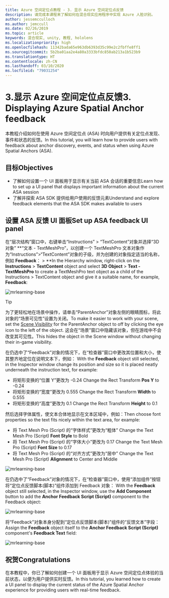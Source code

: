 ```yaml
---
title: Azure 空间定位点教程 - 3. 显示 Azure 空间定位点反馈
description: 请完成本课程来了解如何在混合现实应用程序中实现 Azure 人脸识别。
author: jessemcculloch
ms.author: jemccull
ms.date: 02/26/2019
ms.topic: article
keywords: 混合现实, unity, 教程, hololens
ms.localizationpriority: high
ms.openlocfilehash: 11342bada65e963db6393d35c99e2c2fbffe8ff1
ms.sourcegitcommit: 5b2ba01aa2e4a80a3333bfdc850ab213a1b523b9
ms.translationtype: HT
ms.contentlocale: zh-CN
ms.lasthandoff: 03/10/2020
ms.locfileid: "79031254"
---
```

# <a name="3-displaying-azure-spatial-anchor-feedback"></a><span data-ttu-id="f2b6f-105">3.显示 Azure 空间定位点反馈</span><span class="sxs-lookup"><span data-stu-id="f2b6f-105">3. Displaying Azure Spatial Anchor feedback</span></span>

<span data-ttu-id="f2b6f-106">本教程介绍如何在使用 Azure 空间定位点 (ASA) 时向用户提供有关定位点发现、事件和状态的反馈。</span><span class="sxs-lookup"><span data-stu-id="f2b6f-106">In this tutorial, you will learn how to provide users with feedback about anchor discovery, events, and status when using Azure Spatial Anchors (ASA).</span></span>

## <a name="objectives"></a><span data-ttu-id="f2b6f-107">目标</span><span class="sxs-lookup"><span data-stu-id="f2b6f-107">Objectives</span></span>

* <span data-ttu-id="f2b6f-108">了解如何设置一个 UI 面板用于显示有关当前 ASA 会话的重要信息</span><span class="sxs-lookup"><span data-stu-id="f2b6f-108">Learn how to set up a UI panel that displays important information about the current ASA session</span></span>
* <span data-ttu-id="f2b6f-109">了解并探索 ASA SDK 提供给用户使用的反馈元素</span><span class="sxs-lookup"><span data-stu-id="f2b6f-109">Understand and explore feedback elements that the ASA SDK makes available to users</span></span>

## <a name="set-up-asa-feedback-ui-panel"></a><span data-ttu-id="f2b6f-110">设置 ASA 反馈 UI 面板</span><span class="sxs-lookup"><span data-stu-id="f2b6f-110">Set up ASA feedback UI panel</span></span>

<span data-ttu-id="f2b6f-111">在“层次结构”窗口中，右键单击“Instructions” > “TextContent”对象并选择“3D 对象” \*\*“文本 - TextMeshPro”，以创建一个 TextMeshPro 文本对象作为“Instructions”>“TextContent”对象的子级，并为创建的对象指定适当的名称，例如 **Feedback**：     > \*\*</span><span class="sxs-lookup"><span data-stu-id="f2b6f-111">In the Hierarchy window, right-click on the **Instructions** > **TextContent** object and select **3D Object** > **Text - TextMeshPro** to create a TextMeshPro text object as a child of the Instructions > TextContent object and give it a suitable name, for example, **Feedback**:</span></span>

![mrlearning-base](images/mrlearning-asa/tutorial3-section1-step1-1.png)

> [!TIP]
> <span data-ttu-id="f2b6f-113">为了更轻松地在场景中操作，请单击“ParentAnchor”对象左侧的眼睛图标，将此对象的“场景可见性”设置为关闭。<a href="https://docs.unity3d.com/Manual/SceneVisibility.html" target="_blank"></a></span><span class="sxs-lookup"><span data-stu-id="f2b6f-113">To make it easier to work with your scene, set the  <a href="https://docs.unity3d.com/Manual/SceneVisibility.html" target="_blank">Scene Visibility</a> for the ParentAnchor object to off by clicking the eye icon to the left of the object.</span></span> <span data-ttu-id="f2b6f-114">这会在“场景”窗口中隐藏该对象，但在游戏中不会改变其可见性。</span><span class="sxs-lookup"><span data-stu-id="f2b6f-114">This hides the object in the Scene window without changing their in-game visibility.</span></span>

<span data-ttu-id="f2b6f-115">在仍选中了“Feedback”对象的情况下，在“检查器”窗口中更改其位置和大小，使其整齐地定位在说明文本下，例如： </span><span class="sxs-lookup"><span data-stu-id="f2b6f-115">With the **Feedback** object still selected, in the Inspector window change its position and size so it is placed neatly underneath the instruction text, for example:</span></span>

* <span data-ttu-id="f2b6f-116">将矩形变换的“位置 Y”更改为 -0.24 </span><span class="sxs-lookup"><span data-stu-id="f2b6f-116">Change the Rect Transform **Pos Y** to -0.24</span></span>
* <span data-ttu-id="f2b6f-117">将矩形变换的“宽度”更改为 0.555 </span><span class="sxs-lookup"><span data-stu-id="f2b6f-117">Change the Rect Transform **Width** to 0.555</span></span>
* <span data-ttu-id="f2b6f-118">将矩形变换的“高度”更改为 0.1 </span><span class="sxs-lookup"><span data-stu-id="f2b6f-118">Change the Rect Transform **Height** to 0.1</span></span>

<span data-ttu-id="f2b6f-119">然后选择字体属性，使文本合体地显示在文本区域中，例如：</span><span class="sxs-lookup"><span data-stu-id="f2b6f-119">Then choose font properties so the text fits nicely within the text area, for example:</span></span>

* <span data-ttu-id="f2b6f-120">将 Text Mesh Pro (Script) 的“字体样式”更改为“粗体” </span><span class="sxs-lookup"><span data-stu-id="f2b6f-120">Change the Text Mesh Pro (Script) **Font Style** to Bold</span></span>
* <span data-ttu-id="f2b6f-121">将 Text Mesh Pro (Script) 的“字体大小”更改为 0.17 </span><span class="sxs-lookup"><span data-stu-id="f2b6f-121">Change the Text Mesh Pro (Script) **Font Size** to 0.17</span></span>
* <span data-ttu-id="f2b6f-122">将 Text Mesh Pro (Script) 的“对齐方式”更改为“居中” </span><span class="sxs-lookup"><span data-stu-id="f2b6f-122">Change the Text Mesh Pro (Script) **Alignment** to Center and Middle</span></span>

![mrlearning-base](images/mrlearning-asa/tutorial3-section1-step1-2.png)

<span data-ttu-id="f2b6f-124">在仍选中了“Feedback”对象的情况下，在“检查器”窗口中，使用“添加组件”按钮将“定位点反馈脚本(脚本)”组件添加到 Feedback 对象：   </span><span class="sxs-lookup"><span data-stu-id="f2b6f-124">With the **Feedback** object still selected, in the Inspector window, use the **Add Component** button to add the **Anchor Feedback Script (Script)** component to the Feedback object:</span></span>

![mrlearning-base](images/mrlearning-asa/tutorial3-section1-step1-3.png)

<span data-ttu-id="f2b6f-126">将“Feedback”对象本身分配到“定位点反馈脚本(脚本)”组件的“反馈文本”字段：   </span><span class="sxs-lookup"><span data-stu-id="f2b6f-126">Assign the **Feedback** object itself to the **Anchor Feedback Script (Script)** component's **Feedback Text** field:</span></span>

![mrlearning-base](images/mrlearning-asa/tutorial3-section1-step1-4.png)

## <a name="congratulations"></a><span data-ttu-id="f2b6f-128">祝贺</span><span class="sxs-lookup"><span data-stu-id="f2b6f-128">Congratulations</span></span>

<span data-ttu-id="f2b6f-129">在本教程中，你已了解如何创建一个 UI 面板用于显示 Azure 空间定位点体验的当前状态，以便为用户提供实时反馈。</span><span class="sxs-lookup"><span data-stu-id="f2b6f-129">In this tutorial, you learned how to create a UI panel to display the current status of the Azure Spatial Anchor experience for providing users with real-time feedback.</span></span>
